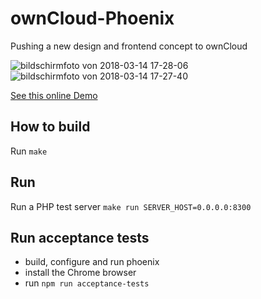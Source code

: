 # ownCloud-Phoenix

Pushing a new design and frontend concept to ownCloud

![bildschirmfoto von 2018-03-14 17-28-06](https://user-images.githubusercontent.com/1005065/37416039-20817b4c-27ad-11e8-9f14-cbe12936fd64.png)
![bildschirmfoto von 2018-03-14 17-27-40](https://user-images.githubusercontent.com/1005065/37416040-20ad906a-27ad-11e8-8a56-ad5f824743a0.png)



[See this online Demo](http://wp12578177.server-he.de)

## How to build

Run `make`

## Run

Run a PHP test server `make run SERVER_HOST=0.0.0.0:8300`

## Run acceptance tests

- build, configure and run phoenix
- install the Chrome browser
- run `npm run acceptance-tests`
